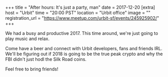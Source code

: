 
+++
title = "After hours: It's just a party, man"
date = 2017-12-20
[extra]
host = "Urbit"
time = "20:00 PST"
location = "Urbit office"
image = ""
registration_url = "https://www.meetup.com/urbit-sf/events/245925902/"
+++

<p>We had a busy and productive 2017. This time around, we're just going to play music and relax.</p> <p>Come have a beer and connect with Urbit developers, fans and friends IRL. We'll be figuring out if 2018 is going to be the true peak crypto and why the FBI didn't just hodl the Silk Road coins.</p> <p>Feel free to bring friends!</p> 
